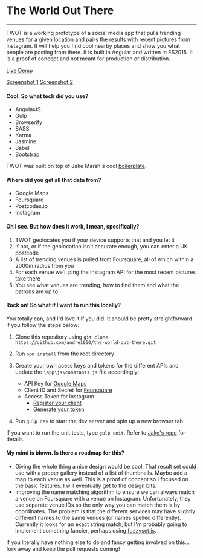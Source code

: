 # The World Out There
---
TWOT is a working prototype of a social media app that pulls trending venues for a given location and pairs the results with recent pictures from Instagram. It will help you find cool nearby places and show you what  people are posting from there. It is built in Angular and written in ES2015. It is a proof of concept and not meant for production or distribution.

[Live Demo](http://andretc.com/demos/twot/)

[Screenshot 1](http://andretc.com/demos/twot/twot_screen1.png)
[Screenshot 2](http://andretc.com/demos/twot/twot_screen2.png)

#### Cool. So what tech did you use?
- AngularJS
- Gulp
- Browserify
- SASS
- Karma
- Jasmine
- Babel
- Bootstrap

TWOT was built on top of Jake Marsh's cool [boilerplate](https://github.com/jakemmarsh/angularjs-gulp-browserify-boilerplate).

#### Where did you get all that data from?
- Google Maps
- Foursquare
- Postcodes.io
- Instagram

#### Oh I see. But how does it work, I mean, specifically?
1. TWOT geolocates you if your device supports that and you let it
2. If not, or if the geolocation isn't accurate enough, you can enter a UK postcode
3. A list of trending venues is pulled from Foursquare, all of which within a 2000m radius from you
4. For each venue we'll ping the Instagram API for the most recent pictures take there
5. You see what venues are trending, how to find them and what the patrons are up to

#### Rock on! So what if I want to run this locally?
You totally can, and I'd love it if you did. It should be pretty straightforward if you follow the steps below:

1. Clone this repository using `git clone https://github.com/andre1050/the-world-out-there.git`

2. Run `npm install` from the root directory

3. Create your own acess keys and tokens for the different APIs and update the `\app\js\constants.js` file accordingly:
    - API Key for [Google Maps](https://developers.google.com/maps/documentation/javascript/get-api-key)
    - Client ID and Secret for [Foursquare](https://foursquare.com/developers/apps)
    - Access Token for Instagram
        - [Register your client](https://www.instagram.com/developer/clients/manage)
        - [Generate your token](http://instagram.pixelunion.net)
4. Run `gulp dev` to start the dev server and spin up a new browser tab

If you want to run the unit tests, type `gulp unit`. Refer to [Jake's repo](https://github.com/jakemmarsh/angularjs-gulp-browserify-boilerplate) for details.

#### My mind is blown. Is there a roadmap for this?
- Giving the whole thing a nice design would be cool. That result set could use with a proper gallery instead of a list of thumbnails. Maybe add a map to each venue as well. This is a proof of concent so I focused on the basic features. I will eventually get to the design bits.
- Improving the name matching algorithm to ensure we can always match a venue on Foursquare with a venue on Instagram. Unfortunately, they use separate venue IDs so the only way you can match them is by coordinates. The problem is that the different services may have slightly different names to the same venues (or names spelled differently). Currently it looks for an exact string match, but I'm probably going to implement something fancier, perhaps using [fuzzyset.js](http://glench.github.io/fuzzyset.js/). 

If you literally have nothing else to do and fancy getting involved on this... fork away and keep the pull requests coming!